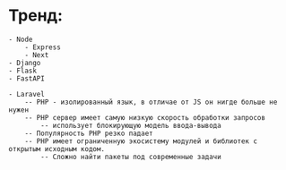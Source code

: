 # Тренд:
	- Node
		- Express
		- Next 
	- Django
	- Flask
	- FastAPI


<!-- Не рекомендуется к использованию (интенсивно устаревает) -->
	- Laravel
		-- PHP - изолированный язык, в отличае от JS он нигде больше не нужен
		-- PHP сервер имеет самую низкую скорость обработки запросов
			-- использует блокирующую модель ввода-вывода
		-- Популярность PHP резко падает 
		-- PHP имеет ограниченную экосистему модулей и библиотек с открытым исходным кодом.
			-- Сложно найти пакеты под современные задачи
